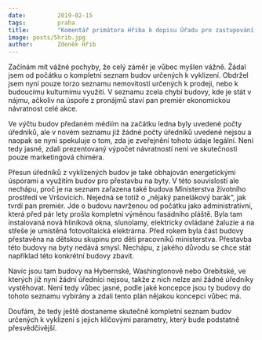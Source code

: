 ```yaml
---
date:         2019-02-15
tags:         praha
title:        "Komentář primátora Hřiba k dopisu Úřadu pro zastupování státu ve věcech majetkových"
image: posts/5hrib.jpg
author:       Zdeněk Hřib
---
```


Začínám mít vážné pochyby, že celý záměr je vůbec myšlen vážně. Žádal jsem od počátku o kompletní seznam budov určených k vyklizení. Obdržel jsem nyní pouze torzo seznamu nemovitostí určených k prodeji, nebo k budoucímu kulturnímu využití. V seznamu zcela chybí budovy, kde je stát v nájmu, ačkoliv na úspoře z pronájmů staví pan premiér ekonomickou návratnost celé akce.

Ve výčtu budov předaném médiím na začátku ledna byly uvedené počty úředníků, ale v novém seznamu již žádné počty úředníků uvedené nejsou a naopak se nyní spekuluje o tom, zda je zveřejnění tohoto údaje legální. Není tedy jasné, zdali prezentovaný výpočet návratnosti není ve skutečnosti pouze marketingová chiméra.

Přesun úředníků z vyklízených budov je také obhajován energetickými úsporami a využitím budov pro přestavbu na byty. V této souvislosti ale nechápu, proč je na seznam zařazena také budova Ministerstva životního prostředí ve Vršovicích. Nejedná se totiž o „nějaký panelákový barák“, jak tvrdí pan premiér. Jde o budovu navrženou od počátku jako administrativní, která před pár lety prošla kompletní výměnou fasádního pláště. Byla tam instalovaná nová hliníková okna, slunolamy, elektricky ovládané žaluzie a na střeše je umístěná fotovoltaická elektrárna. Před rokem byla část budovy přestavěna na dětskou skupinu pro děti pracovníků ministerstva. Přestavba této budovy na byty nedává smysl. Nechápu, z jakého důvodu se chce stát například této konkrétní budovy zbavit.

Navíc jsou tam budovy na Hybernské, Washingtonově nebo Orebitské, ve kterých již nyní žádní úředníci nejsou, takže z nich nelze ani žádné úředníky vystěhovat. Není tedy vůbec jasné, podle jaké koncepce jsou ty budovy do tohoto seznamu vybírány a zdali tento plán nějakou koncepci vůbec má.

Doufám, že tedy ještě dostaneme skutečně kompletní seznam budov určených k vyklizení s jejich klíčovými parametry, který bude podstatně přesvědčivější.

 

